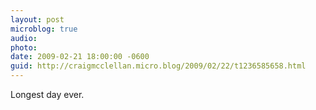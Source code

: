 ```yaml
---
layout: post
microblog: true
audio: 
photo: 
date: 2009-02-21 18:00:00 -0600
guid: http://craigmcclellan.micro.blog/2009/02/22/t1236585658.html
---
```

Longest day ever.
